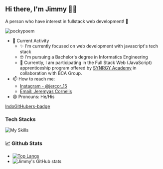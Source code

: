 ## Hi there, I'm Jimmy 👋😉
A person who have interest in fullstack web development! 🙌
<p align="left"> <img src="https://komarev.com/ghpvc/?username=pockypoem&label=Profile%20views&color=0e75b6&style=flat" alt="pockypoem" /> </p>

- 🎯 Current Activity
  - ✨ I'm currently focused on web development with javascript's tech stack
  - 🤓 I'm pursuing a Bachelor's degree in Informatics Engineering
  - 📝 Currently, I am participating in the Full Stack Web (JavaScript) apprenticeship program offered by [SYNRGY Academy](https://www.instagram.com/synrgy.academy/) in collaboration with BCA Group.
- 📫 How to reach me:
  - [Instagram - @jercor_15](https://www.instagram.com/jeremyascornelis/)
  - [Email: Jeremyas Cornelis](mailto:jeremyasjimi9a@gmail.com)
- 😄 Pronouns: He/His

[IndoGitHubers-badge](https://indogithubers-badge.vercel.app/badge?username=pockypoem&style=flat-square&color=D3EB30)

### Tech Stacks
![My Skills](https://skillicons.dev/icons?i=html,css,js,ts,react,redux,jest,vitest,php,py,flask,nodejs,express,prisma,graphql,postgres,mongodb,mysql,bootstrap,tailwind,nextjs,tensorflow,figma,git,github,vite,netlify,vscode,postman,discord&theme=light)
### 📈 Github Stats
 - [![Top Langs](https://github-readme-stats.vercel.app/api/top-langs/?username=pockypoem&hide=jupyter%20notebook,html,css&layout=compact&langs_count=8)](https://github.com/anuraghazra/github-readme-stats)
 - ![Jimmy's GitHub stats](https://github-readme-stats.vercel.app/api?username=pockypoem&show_icons=true)
